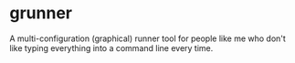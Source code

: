 # grunner
A multi-configuration (graphical) runner tool for people like me who don't like typing everything into a command line every time.
